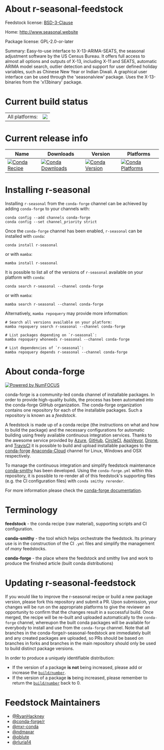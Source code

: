 About r-seasonal-feedstock
==========================

Feedstock license: [BSD-3-Clause](https://github.com/conda-forge/r-seasonal-feedstock/blob/main/LICENSE.txt)

Home: http://www.seasonal.website

Package license: GPL-2.0-or-later

Summary: Easy-to-use interface to X-13-ARIMA-SEATS, the seasonal adjustment software by the US Census Bureau. It offers full access to almost all options and outputs of X-13, including X-11 and SEATS, automatic ARIMA model search, outlier detection and support for user defined holiday variables, such as Chinese New Year or Indian Diwali. A graphical user interface can be used through the 'seasonalview' package. Uses the X-13-binaries from the 'x13binary' package.

Current build status
====================


<table><tr><td>All platforms:</td>
    <td>
      <a href="https://dev.azure.com/conda-forge/feedstock-builds/_build/latest?definitionId=10753&branchName=main">
        <img src="https://dev.azure.com/conda-forge/feedstock-builds/_apis/build/status/r-seasonal-feedstock?branchName=main">
      </a>
    </td>
  </tr>
</table>

Current release info
====================

| Name | Downloads | Version | Platforms |
| --- | --- | --- | --- |
| [![Conda Recipe](https://img.shields.io/badge/recipe-r--seasonal-green.svg)](https://anaconda.org/conda-forge/r-seasonal) | [![Conda Downloads](https://img.shields.io/conda/dn/conda-forge/r-seasonal.svg)](https://anaconda.org/conda-forge/r-seasonal) | [![Conda Version](https://img.shields.io/conda/vn/conda-forge/r-seasonal.svg)](https://anaconda.org/conda-forge/r-seasonal) | [![Conda Platforms](https://img.shields.io/conda/pn/conda-forge/r-seasonal.svg)](https://anaconda.org/conda-forge/r-seasonal) |

Installing r-seasonal
=====================

Installing `r-seasonal` from the `conda-forge` channel can be achieved by adding `conda-forge` to your channels with:

```
conda config --add channels conda-forge
conda config --set channel_priority strict
```

Once the `conda-forge` channel has been enabled, `r-seasonal` can be installed with `conda`:

```
conda install r-seasonal
```

or with `mamba`:

```
mamba install r-seasonal
```

It is possible to list all of the versions of `r-seasonal` available on your platform with `conda`:

```
conda search r-seasonal --channel conda-forge
```

or with `mamba`:

```
mamba search r-seasonal --channel conda-forge
```

Alternatively, `mamba repoquery` may provide more information:

```
# Search all versions available on your platform:
mamba repoquery search r-seasonal --channel conda-forge

# List packages depending on `r-seasonal`:
mamba repoquery whoneeds r-seasonal --channel conda-forge

# List dependencies of `r-seasonal`:
mamba repoquery depends r-seasonal --channel conda-forge
```


About conda-forge
=================

[![Powered by
NumFOCUS](https://img.shields.io/badge/powered%20by-NumFOCUS-orange.svg?style=flat&colorA=E1523D&colorB=007D8A)](https://numfocus.org)

conda-forge is a community-led conda channel of installable packages.
In order to provide high-quality builds, the process has been automated into the
conda-forge GitHub organization. The conda-forge organization contains one repository
for each of the installable packages. Such a repository is known as a *feedstock*.

A feedstock is made up of a conda recipe (the instructions on what and how to build
the package) and the necessary configurations for automatic building using freely
available continuous integration services. Thanks to the awesome service provided by
[Azure](https://azure.microsoft.com/en-us/services/devops/), [GitHub](https://github.com/),
[CircleCI](https://circleci.com/), [AppVeyor](https://www.appveyor.com/),
[Drone](https://cloud.drone.io/welcome), and [TravisCI](https://travis-ci.com/)
it is possible to build and upload installable packages to the
[conda-forge](https://anaconda.org/conda-forge) [Anaconda-Cloud](https://anaconda.org/)
channel for Linux, Windows and OSX respectively.

To manage the continuous integration and simplify feedstock maintenance
[conda-smithy](https://github.com/conda-forge/conda-smithy) has been developed.
Using the ``conda-forge.yml`` within this repository, it is possible to re-render all of
this feedstock's supporting files (e.g. the CI configuration files) with ``conda smithy rerender``.

For more information please check the [conda-forge documentation](https://conda-forge.org/docs/).

Terminology
===========

**feedstock** - the conda recipe (raw material), supporting scripts and CI configuration.

**conda-smithy** - the tool which helps orchestrate the feedstock.
                   Its primary use is in the construction of the CI ``.yml`` files
                   and simplify the management of *many* feedstocks.

**conda-forge** - the place where the feedstock and smithy live and work to
                  produce the finished article (built conda distributions)


Updating r-seasonal-feedstock
=============================

If you would like to improve the r-seasonal recipe or build a new
package version, please fork this repository and submit a PR. Upon submission,
your changes will be run on the appropriate platforms to give the reviewer an
opportunity to confirm that the changes result in a successful build. Once
merged, the recipe will be re-built and uploaded automatically to the
`conda-forge` channel, whereupon the built conda packages will be available for
everybody to install and use from the `conda-forge` channel.
Note that all branches in the conda-forge/r-seasonal-feedstock are
immediately built and any created packages are uploaded, so PRs should be based
on branches in forks and branches in the main repository should only be used to
build distinct package versions.

In order to produce a uniquely identifiable distribution:
 * If the version of a package **is not** being increased, please add or increase
   the [``build/number``](https://docs.conda.io/projects/conda-build/en/latest/resources/define-metadata.html#build-number-and-string).
 * If the version of a package **is** being increased, please remember to return
   the [``build/number``](https://docs.conda.io/projects/conda-build/en/latest/resources/define-metadata.html#build-number-and-string)
   back to 0.

Feedstock Maintainers
=====================

* [@RyanHackney](https://github.com/RyanHackney/)
* [@conda-forge/r](https://github.com/conda-forge/r/)
* [@mxr-conda](https://github.com/mxr-conda/)
* [@ndmaxar](https://github.com/ndmaxar/)
* [@oblute](https://github.com/oblute/)
* [@rluria14](https://github.com/rluria14/)

